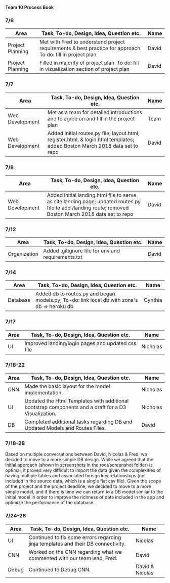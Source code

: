 **Team 10 Process Book**

### 7/6

| Area | Task, To-do, Design, Idea, Question etc. | Name | 
| ---- | ---- | ---------- | 
| Project Planning | Met with Fred to understand project requirements & best practice for approach. To do: fill in project plan | David |  
| Project Planning | Filled in majority of project plan. To do: fill in vizualization section of project plan | David |  


### 7/7

| Area | Task, To-do, Design, Idea, Question etc. | Name | 
| ---- | ---- | ---------- | 
| Web Development | Met as a team for detailed introductions and to agree on and fill in the project plan | Team | 
| Web Development | Added initial routes.py file; layout.html, register.html, & login.html templates; added Boston March 2018 data set to repo | David | 


### 7/8

| Area | Task, To-do, Design, Idea, Question etc. | Name | 
| ---- | ---- | ---------- | 
| Web Development | Added initial landing.html file to serve as site landing page; updated routes.py file to add /landing route; removed Boston March 2018 data set to repo | David |


### 7/12

| Area | Task, To-do, Design, Idea, Question etc. | Name | 
| ---- | ---- | ---------- | 
| Organization | Added .gitignore file for env and requirements.txt | David |


### 7/14
| Area | Task, To-do, Design, Idea, Question etc. | Name | 
| ---- | ---- | ---------- | 
| Database | Added db to routes.py and began models.py; To-do: link local db with zona's db => heroku db | Cynthia |


### 7/17
| Area | Task, To-do, Design, Idea, Question etc. | Name | 
| ---- | ---- | ---------- | 
| UI | Improved landing/login pages and updated css file | Nicholas |

### 7/18-22
| Area | Task, To-do, Design, Idea, Question etc. | Name | 
| ---- | ---- | ---------- | 
| CNN | Made the basic layout for the model implementation. | Nicholas |
| UI | Updated the Html Templates with additional bootstrap components and a draft for a D3 Visualization. | Nicholas |
| DB | Completed additional tasks regarding DB and Updated Models and Routes Files.  | David |

### 7/18-28
Based on multiple conversations between David, Nicolas & Fred, we decided to move to a more simple DB design. While we agreed that the initial approach (shown in screenshots in the root/screenshot folder) is optimal, it proved very difficult to import the data given the complexities of having multiple tables and associated foreign key relationships (not included in the source data, which is a single flat csv file). Given the scope of the project and the project deadline, we decided to move to a more simple model, and if there is time we can return to a DB model similar to the initial model in order to improve the richness of data included in the app and optimize the performance of the database. 


### 7/24-28

| Area | Task, To-do, Design, Idea, Question etc. | Name | 
| ---- | ---- | ---------- | 
| UI | Continued to fix some errors regarding jinja templates and their DB connectivity. | Nicolas |
| CNN | Worked on the CNN regarding what we commented with our team lead, Fred. | David |
| Debug | Continued to Debug CNN. | David & Nicolas |



